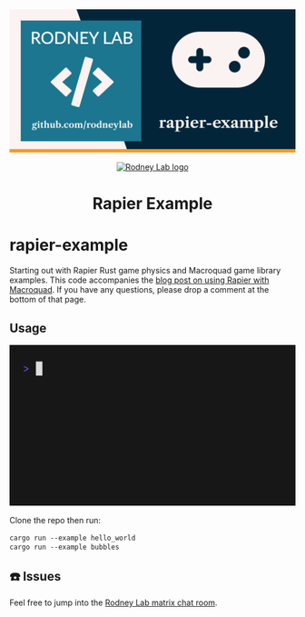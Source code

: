 <img src="./images/rodneylab-github-rapier-example.png" alt="Rodney Lab Rapier example Git Hub banner">

<p align="center">
  <a aria-label="Open Rodney Lab site" href="https://rodneylab.com" rel="nofollow noopener noreferrer">
    <img alt="Rodney Lab logo" src="https://rodneylab.com/assets/icon.png" width="60" />
  </a>
</p>
<h1 align="center">
  Rapier Example
</h1>

# rapier-example

Starting out with Rapier Rust game physics and Macroquad game library examples. This code accompanies the <a href="https://rodneylab.com/rapier-physics-with-macroquad/">blog post on using Rapier with Macroquad</a>. If you have any questions, please drop a comment at the bottom of that page.

## Usage

<img src="./images/hello-world-example.gif" alt="Terminal animation shows the user entering the following command: cargo run --example hello_world. Then the code compiles and outputs a stream on Ball altitude values, which stabilise at -14.761">

Clone the repo then run:

```shell
cargo run --example hello_world
cargo run --example bubbles
```

## ☎️ Issues

Feel free to jump into the
[Rodney Lab matrix chat room](https://matrix.to/#/%23rodney:matrix.org).
